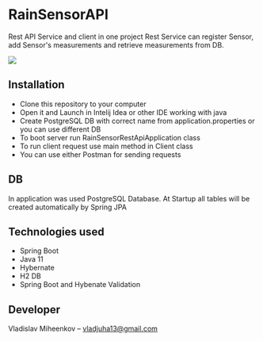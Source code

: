 # RainSensorAPI
Rest API Service and client in one project
Rest Service can register Sensor, add Sensor's measurements and retrieve measurements from DB.


![](header.png)

## Installation

* Clone this repository to your computer
* Open it and Launch in Intelij Idea or other IDE working with java
* Create PostgreSQL DB with correct name from application.properties or you can use different DB
* To boot server run RainSensorRestApiApplication class
* To run client request use main method in Client class
* You can use either Postman for sending requests




## DB

In application was used PostgreSQL Database. At Startup all tables will be created automatically by Spring JPA

## Technologies used

* Spring Boot
* Java 11
* Hybernate
* H2 DB
* Spring Boot and Hybenate Validation

## Developer

Vladislav Miheenkov – vladjuha13@gmail.com
